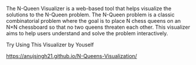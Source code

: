 The N-Queen Visualizer is a web-based tool that helps visualize the solutions to the N-Queen problem. 
The N-Queen problem is a classic combinatorial problem where the goal is to place N chess queens on an N×N chessboard so that no two queens threaten each other.
This visualizer aims to help users understand and solve the problem interactively. 

Try Using This Visualizer by Youself

https://anujsingh21.github.io/N-Queens-Visualization/
